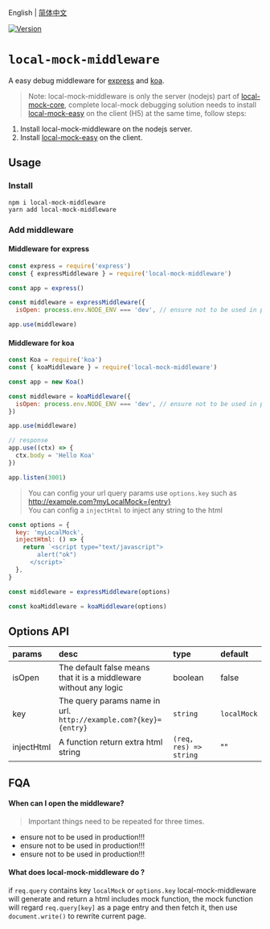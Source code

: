 English | [简体中文](/packages/local-mock-middleware/README_CN.md)

<a href="https://www.npmjs.com/package/local-mock-middleware"><img src="https://img.shields.io/npm/v/local-mock-middleware.svg?sanitize=true" alt="Version"></a>

# `local-mock-middleware`

A easy debug middleware for [express](https://www.npmjs.com/package/express) and [koa](https://www.npmjs.com/package/koa).

> Note: local-mock-middleware is only the server (nodejs) part of [local-mock-core](https://github.com/vigory/local-mock-core), complete local-mock debugging solution needs to install [local-mock-easy](https://www.npmjs.com/package/local-mock-easy) on the client (H5) at the same time, follow steps:

1. Install local-mock-middleware on the nodejs server.
1. Install [local-mock-easy](https://www.npmjs.com/package/local-mock-easy) on the client.

## Usage

### Install

```shell
npm i local-mock-middleware
yarn add local-mock-middleware
```

### Add middleware

#### Middleware for express

```js
const express = require('express')
const { expressMiddleware } = require('local-mock-middleware')

const app = express()

const middleware = expressMiddleware({
  isOpen: process.env.NODE_ENV === 'dev', // ensure not to be used in production!!!

app.use(middleware)
```

#### Middleware for koa

```js
const Koa = require('koa')
const { koaMiddleware } = require('local-mock-middleware')

const app = new Koa()

const middleware = koaMiddleware({
  isOpen: process.env.NODE_ENV === 'dev', // ensure not to be used in production!!!
})

app.use(middleware)

// response
app.use((ctx) => {
  ctx.body = 'Hello Koa'
})

app.listen(3001)
```

> You can config your url query params use `options.key` such as http://example.com?myLocalMock={entry}  
> You can config a `injectHtml` to inject any string to the html

```js
const options = {
  key: 'myLocalMock',
  injectHtml: () => {
    return `<script type="text/javascript">
        alert("ok")
      </script>`
  },
}

const middleware = expressMiddleware(options)

const koaMiddleware = koaMiddleware(options)
```

## Options API

| params | desc | type | default |
| :-- | :-- | :-- | :-- |
| isOpen | The default false means that it is a middleware without any logic | boolean | false |
| key | The query params name in url.<br> `http://example.com?{key}={entry}` | `string` | `localMock` |
| injectHtml | A function return extra html string | `(req, res) => string` | "" |

## FQA

#### When can I open the middleware?

> Important things need to be repeated for three times.

- ensure not to be used in production!!!
- ensure not to be used in production!!!
- ensure not to be used in production!!!

#### What does local-mock-middleware do ?

if `req.query` contains key `localMock` or `options.key` local-mock-middleware will generate and return a html includes mock function, the mock function will regard `req.query[key]` as a page entry and then fetch it, then use `document.write()` to rewrite current page.
